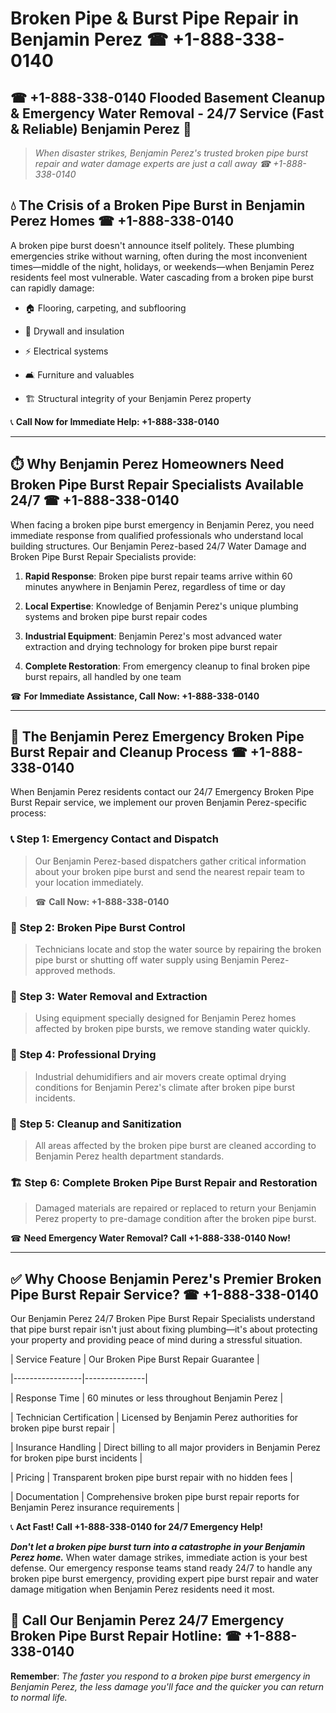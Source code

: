 # Broken Pipe & Burst Pipe Repair in Benjamin Perez ☎ +1-888-338-0140  
## ☎ +1-888-338-0140 Flooded Basement Cleanup & Emergency Water Removal - 24/7 Service (Fast & Reliable) Benjamin Perez 🚨  

> *When disaster strikes, Benjamin Perez's trusted broken pipe burst repair and water damage experts are just a call away ☎ +1-888-338-0140*  

## 💧 The Crisis of a Broken Pipe Burst in Benjamin Perez Homes ☎ +1-888-338-0140  

A broken pipe burst doesn't announce itself politely. These plumbing emergencies strike without warning, often during the most inconvenient times—middle of the night, holidays, or weekends—when Benjamin Perez residents feel most vulnerable. Water cascading from a broken pipe burst can rapidly damage:  

* 🏠 Flooring, carpeting, and subflooring  
* 🧱 Drywall and insulation  
* ⚡ Electrical systems  
* 🛋️ Furniture and valuables  
* 🏗️ Structural integrity of your Benjamin Perez property  

📞 **Call Now for Immediate Help: +1-888-338-0140**  

---  

## ⏱️ Why Benjamin Perez Homeowners Need Broken Pipe Burst Repair Specialists Available 24/7 ☎ +1-888-338-0140  

When facing a broken pipe burst emergency in Benjamin Perez, you need immediate response from qualified professionals who understand local building structures. Our Benjamin Perez-based 24/7 Water Damage and Broken Pipe Burst Repair Specialists provide:  

1. **Rapid Response**: Broken pipe burst repair teams arrive within 60 minutes anywhere in Benjamin Perez, regardless of time or day  
2. **Local Expertise**: Knowledge of Benjamin Perez's unique plumbing systems and broken pipe burst repair codes  
3. **Industrial Equipment**: Benjamin Perez's most advanced water extraction and drying technology for broken pipe burst repair  
4. **Complete Restoration**: From emergency cleanup to final broken pipe burst repairs, all handled by one team  

☎ **For Immediate Assistance, Call Now: +1-888-338-0140**  

---  

## 🔧 The Benjamin Perez Emergency Broken Pipe Burst Repair and Cleanup Process ☎ +1-888-338-0140  

When Benjamin Perez residents contact our 24/7 Emergency Broken Pipe Burst Repair service, we implement our proven Benjamin Perez-specific process:  

### 📞 Step 1: Emergency Contact and Dispatch  
> Our Benjamin Perez-based dispatchers gather critical information about your broken pipe burst and send the nearest repair team to your location immediately.  
> ☎ **Call Now: +1-888-338-0140**  

### 🚿 Step 2: Broken Pipe Burst Control  
> Technicians locate and stop the water source by repairing the broken pipe burst or shutting off water supply using Benjamin Perez-approved methods.  

### 🌊 Step 3: Water Removal and Extraction  
> Using equipment specially designed for Benjamin Perez homes affected by broken pipe bursts, we remove standing water quickly.  

### 💨 Step 4: Professional Drying  
> Industrial dehumidifiers and air movers create optimal drying conditions for Benjamin Perez's climate after broken pipe burst incidents.  

### 🧼 Step 5: Cleanup and Sanitization  
> All areas affected by the broken pipe burst are cleaned according to Benjamin Perez health department standards.  

### 🏗️ Step 6: Complete Broken Pipe Burst Repair and Restoration  
> Damaged materials are repaired or replaced to return your Benjamin Perez property to pre-damage condition after the broken pipe burst.  

☎ **Need Emergency Water Removal? Call +1-888-338-0140 Now!**  

---  

## ✅ Why Choose Benjamin Perez's Premier Broken Pipe Burst Repair Service? ☎ +1-888-338-0140  

Our Benjamin Perez 24/7 Broken Pipe Burst Repair Specialists understand that pipe burst repair isn't just about fixing plumbing—it's about protecting your property and providing peace of mind during a stressful situation.  

| Service Feature | Our Broken Pipe Burst Repair Guarantee |  
|-----------------|---------------|  
| Response Time | 60 minutes or less throughout Benjamin Perez |  
| Technician Certification | Licensed by Benjamin Perez authorities for broken pipe burst repair |  
| Insurance Handling | Direct billing to all major providers in Benjamin Perez for broken pipe burst incidents |  
| Pricing | Transparent broken pipe burst repair with no hidden fees |  
| Documentation | Comprehensive broken pipe burst repair reports for Benjamin Perez insurance requirements |  

📞 **Act Fast! Call +1-888-338-0140 for 24/7 Emergency Help!**  

***Don't let a broken pipe burst turn into a catastrophe in your Benjamin Perez home.*** When water damage strikes, immediate action is your best defense. Our emergency response teams stand ready 24/7 to handle any broken pipe burst emergency, providing expert pipe burst repair and water damage mitigation when Benjamin Perez residents need it most.  

## 📱 Call Our Benjamin Perez 24/7 Emergency Broken Pipe Burst Repair Hotline: ☎ +1-888-338-0140  

**Remember**: *The faster you respond to a broken pipe burst emergency in Benjamin Perez, the less damage you'll face and the quicker you can return to normal life.*